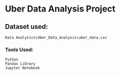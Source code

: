 # Uber Data Analysis Project

## Dataset used:
    Data Analytics\Uber_Data_Analysis\uber_data.csv

### Tools Used:
    Python
    Pandas Library
    Jupyter Notebook
    